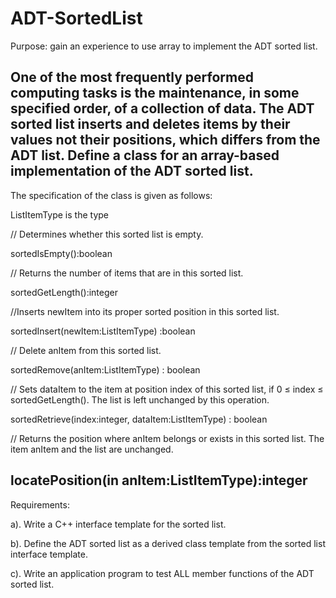 # ADT-SortedList

Purpose: gain an experience to use array to implement the ADT sorted list. 

One of the most frequently performed computing tasks is the maintenance, in some specified order, of a collection of data. 
The ADT sorted list inserts and deletes items by their values not their positions, which differs from the ADT list.
Define a class for an array-based implementation of the ADT sorted list. 
----------------------------------------------------------------------------------------
The specification of the class is given as follows:

ListItemType is the type

// Determines whether this sorted list is empty.

sortedIsEmpty():boolean

// Returns the number of items that are in this sorted list.

sortedGetLength():integer

//Inserts newItem into its proper sorted position in this sorted list.

sortedInsert(newItem:ListItemType) :boolean

// Delete anItem from this sorted list.

sortedRemove(anItem:ListItemType) : boolean

// Sets dataItem to the item at position index of this sorted list, if 0 ≤ index ≤ sortedGetLength(). The list is left unchanged by this operation.

sortedRetrieve(index:integer, dataItem:ListItemType) : boolean

// Returns the position where anItem belongs or exists in this sorted list. The item anItem and the list are unchanged.

locatePosition(in anItem:ListItemType):integer
--------------------------------------------------------------------------------------
Requirements:

a). Write a C++ interface template for the sorted list. 

b). Define the ADT sorted list as a derived class template from the sorted list interface template.

c). Write an application program to test ALL member functions of the ADT sorted list.
